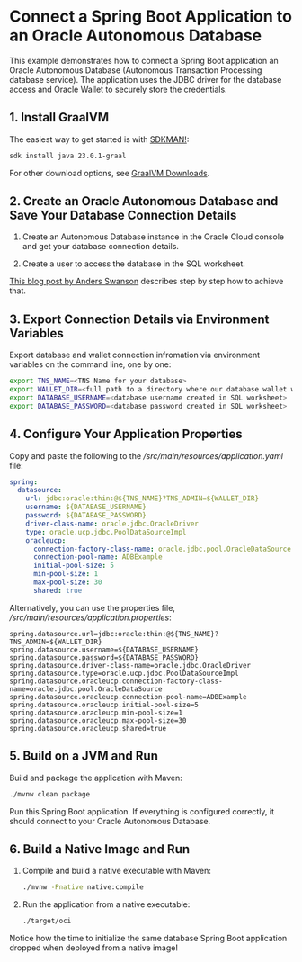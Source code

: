# Connect a Spring Boot Application to an Oracle Autonomous Database

This example demonstrates how to connect a Spring Boot application an Oracle Autonomous Database (Autonomous Transaction Processing database service).
The application uses the JDBC driver for the database access and Oracle Wallet to securely store the credentials.

## 1. Install GraalVM 

The easiest way to get started is with [SDKMAN!](https://sdkman.io/jdks/#graal):
```bash
sdk install java 23.0.1-graal
```
For other download options, see [GraalVM Downloads](https://www.graalvm.org/downloads/).

## 2. Create an Oracle Autonomous Database and Save Your Database Connection Details

1. Create an Autonomous Database instance in the Oracle Cloud console and get your database connection details.

2. Create a user to access the database in the SQL worksheet.

[This blog post by Anders Swanson](https://medium.com/@anders.swanson.93/oracle-autonomous-database-with-spring-boot-1e71cdd8b59e) describes step by step how to achieve that.

## 3. Export Connection Details via Environment Variables

Export database and wallet connection infromation via environment variables on the command line, one by one:

```bash
export TNS_NAME=<TNS Name for your database>
export WALLET_DIR=<full path to a directory where our database wallet was unzipped>
export DATABASE_USERNAME=<database username created in SQL worksheet>
export DATABASE_PASSWORD=<database password created in SQL worksheet>
```

## 4. Configure Your Application Properties  

Copy and paste the following to the _/src/main/resources/application.yaml_ file:
```yml
spring:
  datasource:
    url: jdbc:oracle:thin:@${TNS_NAME}?TNS_ADMIN=${WALLET_DIR}
    username: ${DATABASE_USERNAME}
    password: ${DATABASE_PASSWORD}
    driver-class-name: oracle.jdbc.OracleDriver
    type: oracle.ucp.jdbc.PoolDataSourceImpl
    oracleucp:
      connection-factory-class-name: oracle.jdbc.pool.OracleDataSource
      connection-pool-name: ADBExample
      initial-pool-size: 5
      min-pool-size: 1
      max-pool-size: 30
      shared: true
```

Alternatively, you can use the properties file, _/src/main/resources/application.properties_:
```
spring.datasource.url=jdbc:oracle:thin:@${TNS_NAME}?TNS_ADMIN=${WALLET_DIR}
spring.datasource.username=${DATABASE_USERNAME}
spring.datasource.password=${DATABASE_PASSWORD}
spring.datasource.driver-class-name=oracle.jdbc.OracleDriver
spring.datasource.type=oracle.ucp.jdbc.PoolDataSourceImpl
spring.datasource.oracleucp.connection-factory-class-name=oracle.jdbc.pool.OracleDataSource
spring.datasource.oracleucp.connection-pool-name=ADBExample
spring.datasource.oracleucp.initial-pool-size=5
spring.datasource.oracleucp.min-pool-size=1
spring.datasource.oracleucp.max-pool-size=30
spring.datasource.oracleucp.shared=true
```

## 5. Build on a JVM and Run

Build and package the application with Maven:
```bash
./mvnw clean package
```

Run this Spring Boot application. If everything is configured correctly, it should connect to your Oracle Autonomous Database.

## 6. Build a Native Image and Run

1. Compile and build a native executable with Maven: 
    ```bash
    ./mvnw -Pnative native:compile
    ```
2. Run the application from a native executable: 
    ```bash
    ./target/oci
    ```

Notice how the time to initialize the same database Spring Boot application dropped when deployed from a native image!